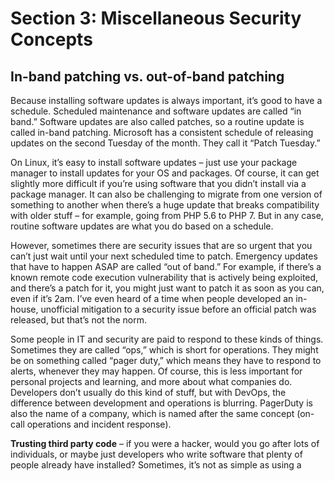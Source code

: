 # Section 3: Miscellaneous Security Concepts


## In-band patching vs. out-of-band patching

Because installing software updates is always important, it’s good to have a schedule. Scheduled maintenance and software updates are called “in band.” Software updates are also called patches, so a routine update is called in-band patching. Microsoft has a consistent schedule of releasing updates on the second Tuesday of the month. They call it “Patch Tuesday.”

On Linux, it’s easy to install software updates – just use your package manager to install updates for your OS and packages. Of course, it can get slightly more difficult if you’re using software that you didn’t install via a package manager. It can also be challenging to migrate from one version of something to another when there’s a huge update that breaks compatibility with older stuff – for example, going from PHP 5.6 to PHP 7. But in any case, routine software updates are what you do based on a schedule. 

However, sometimes there are security issues that are so urgent that you can’t just wait until your next scheduled time to patch. Emergency updates that have to happen ASAP are called “out of band.” For example, if there’s a known remote code execution vulnerability that is actively being exploited, and there’s a patch for it, you might just want to patch it as soon as you can, even if it’s 2am. I’ve even heard of a time when people developed an in-house, unofficial mitigation to a security issue before an official patch was released, but that’s not the norm.

Some people in IT and security are paid to respond to these kinds of things. Sometimes they are called “ops,” which is short for operations. They might be on something called “pager duty,” which means they have to respond to alerts, whenever they may happen. Of course, this is less important for personal projects and learning, and more about what companies do. Developers don’t usually do this kind of stuff, but with DevOps, the difference between development and operations is blurring. PagerDuty is also the name of a company, which is named after the same concept (on-call operations and incident response). 

**Trusting third party code** – if you were a hacker, would you go after lots of individuals, or maybe just developers who write software that plenty of people already have installed? Sometimes, it’s not as simple as using a <script> tag on a page. Other times, you have software installed on your server, like a CMS that supports plugins. Wordpress is often customized using plugins, to extend the functionality of the site and also make it feel more unique instead of cookie cutter. But the problem with plugins is that you’re at the mercy of the person who made the plugin. You not only have to trust them to not directly do anything malicious, but you also have to trust that they’re secure enough to not get hacked and have someone else push malicious updates to their plugin. 

**Unnecessary services, unnecessary open ports, unnecessary packages installed** – if you don’t need it, don’t use it. It might make your server less secure. On a home computer, you can install whatever and not really care. But on a server or work computer, you have to be more careful about what you install, maybe even using a test VM on a test VLAN and using Wireshark to monitor what it’s doing over a network. Even if something isn’t malicious, it could just be another way for you to get hacked. The more stuff you have installed, the greater your attack surface. The greater your attack surface, the more likely you are to have a security incident.

**Security through obscurity** – some people think that making something obscure or hidden means it’s secure. For example, iOS is closed source and Apple is very clandestine about how it runs under the hood. However, this is not true security. This is called security through obscurity. Once someone finds out what something is, it’s not obscure anymore, and the illusion of security is gone. Proprietary software can be considered security through obscurity, and another example could be how a professor of mine for an introductory CS class said he thinks it’s more secure to hide login links on websites (which does very little in the grand scheme of things). Not having a link to your login page from the index.html page doesn’t make it more secure. Anyone can easily find it with Dirbuster or just manually guessing where it might be (for example, pretty much all Wordpress sites have a login page at example.com/wp-login.php). Hiding the link to the login page doesn’t make the login page inherently secure, and it’s not that hard to find it, and then test it for various security vulnerabilities.  

Security through obscurity is not security at all. That being said, don’t confuse security through obscurity with file permissions for sensitive data. Sensitive data should not be publicly exposed. That’s not the same as security through obscurity. 

**Account recovery** – this is less technical, but if you have an account on a website, and the recovery question is something like “what is the name of your dog?” and you post about your dog on Instagram, that’s not secure. Treat recovery questions like second passwords. It doesn’t matter if you pour a lot of effort into making your server secure, immune to SQL injection, CSRF, XSS, and more, if people make simple mistakes like posting their recovery question answers on social media where anyone can see them.

On that topic, what often happens when someone says an “account was hacked,” such as on social media (“my Facebook was hacked”), it doesn’t mean Facebook’s servers had a compromise. It means the owner of the account had their details leaked personally, such as from falling for a scam, or posting too much personal information publicly that allowed people to recover the account. 

**Social engineering** – if you are gullible, people will take advantage of you. Many methods of hacking and cybercrime are very low-effort and non-technical. Instead of trying to hack your site directly, a scammer might just call you or email you and try to trick you with their words instead of with code or hacking tools. 

A relative of mine once fell for a scam where someone pretended to be from Microsoft, and they said he had a virus, so he needed to install remote access software to let them fix his computer. For some reason, he completely fell for this and did everything they told him to! Don’t do that. Or even just let your phone go to voicemail and then google the phone number to see if it’s a reported scammer.

I even asked him why he was complying with the scammers’ demands, and he said he didn’t know, and he said it sounded sketchy but he did it anyway. If someone over the phone demands that you do something, you can just hang up. Many scams try to make it seem like there’s a sense of urgency, and you need to act now, because they know that the longer you think about it, the more likely you are to realize that it’s a scam. So they want you to act now before you realize you’re being scammed. 

Another component of scams is trying to scare you. The prefrontal cortex is the part of the brain that performs decision-making, and the fight-or-flight anxiety response disrupts the decision-making abilities of the prefrontal cortex. Your computer has a terrible virus! Your account has been compromised! Quick, act now to fix your computer! Act now to secure your account! If you don’t act now, bad things will happen!

Even if you are a tech-savvy software developer, your friends and family might not be as tech-savvy, and as such, they might fall for scams. That’s why it’s important to not necessarily trust links that they send you, because you don’t know if they were the ones who sent it, or if someone who compromised their account sent it.

**Banner grabbing** – to understand banner grabbing, you must first understand login banners. A login banner is the text banner you see when you try to remotely log in to something, such as with SSH, telnet, and other CLI-based remote login things. 

It might look something like this:

```
###############################
#                             #
#    Cool Company, Inc        #
#                             #
#    Unauthorized access      #
#    is not allowed.          #
#                             #
###############################
```

A banner might also be called an MOTD or banner MOTD. MOTD stands for Message Of The Day. Sometimes, there are messages that are specific to a certain day, but much of the time, there’s just a login banner that stays the same most of the time. Back when I was taking IT classes (before switching to computer science), we learned about setting up banners for Cisco IOS, which is the operating system that runs on a lot of enterprise routers and switches (not to be confused with home consumer devices, which are different). I remember a professor of mine mentioning that it’s a good idea to have a banner that says that unauthorized access is prohibited, because of some legal reason, otherwise someone might not know that they’re not allowed to try and log into something. I’m not sure if that’s actually true or not, but the point is that many login banners say what it is and that unauthorized access is prohibited. Not that hackers care. Criminals will break the law. But although it’s not much of a deterrent, it does let hackers know about the existence of something that a person can attempt to log in to, sometimes containing information that is useful to an attacker. 

Banner grabbing is the act of using different CLI-based remote login programs to send requests to different servers in an attempt to see what the login banners are. If you see a login banner, that confirms that there is indeed a server at that address, and it can potentially be remotely logged into, even though you don’t have the login information. But it’s a way to enumerate assets, which may or may not be valuable for hacking. And if the banner says any information about what’s running on the server, that can make it easier to figure out how to hack it.

**Google dorking** – searching for stuff on Google. Many things are made public when they really shouldn’t be. Instead of trying to do port scanning or banner grabbing, you can just google something.

Here are some basics of google dorking:

**inurl:** to specify something that’s in the url

**filetype:** to search for only a specific type of file

**intitle:** to search for text within a title

**intext:** to search for text within a page

**site:** to only show results on a certain website

***:** is wildcard, meaning any

**"":**  to search with exact matching rather than rough matching

Here’s an example of google dorking, for finding spreadsheets hosted in AWS S3 buckets:

```
site:s3.amazonaws.com filetype:xls
```

If you search for the above google dorking term, I suggest not actually clicking any of the results, because many of them are files that weren’t intended to be made public. Here’s the thing: people make mistakes all the time. When someone puts something in the cloud, they might accidentally click or type the wrong thing, meaning it will be publicly accessible by anyone even though they meant to make it private. 

Here’s another example of google dorking, for finding file directories:

```
intitle:"index of" intext:modified
```

Again, don’t click the links, because these might not be things you’re supposed to see.

Here’s another one I came up with, which lets you find hacked sites that have web shells on them:

```
filetype:php uname user php hdd cwd
```

Don’t click the links for these kinds of google dorking searches. They might either be hacked sites, malware, or honeypots that look like hacked sites. 

You can use other kinds of google dorks queries to find things like network cameras, login pages, and software that is accidentally made to require no login, even when it should.

Again: do not click the results of google dorks queries. You might get in trouble if you do.

I’m only including this information to prove that people make mistakes, and google can index things that it probably shouldn’t. And keep in mind: if you click on a link on a website, the server owner or administrator can look through logs to see IP addresses of visitors.

That all being said, Shodan is a more effective way to find servers. You can search Shodan for servers based on the software that’s running on them, such as if  you want to find servers that have an old and vulnerable version of software on them. But again, use it with caution.

**User awareness** – at a company, you need more than secure code. You need educated employees who are conscious of security issues, including scams, phishing, and things like that. 

**Copying and pasting untrusted code from the internet** – rather than figuring out a coding issue yourself, it’s very easy to just google it and then copy and paste code that someone else wrote, which presumably does what you want to do. But this is not secure. Can you really trust the code written by some random stranger? What if the code is not secure? Maybe the person who wrote it isn’t malicious, but instead just made a mistake. Nobody’s perfect. There are problems with copying code from dubious sources. It’s one thing to copy code from official documentation. For example, it should be okay to use code from the official PHP documentation website: https://www.php.net/docs.php

Just be careful about the section that says “User Contributed Notes” because that’s not official.

If you copy code from the Oracle API, it should be fine: https://docs.oracle.com/javase/8/docs/api/

But make sure you’re looking up documentation for the correct version of Java.

Vendor documentation and vendor code examples can be trusted, but user-posted content, such as on Stack Overflow or even the “User Contributed Notes” section on the PHP documentation site, can’t be trusted as much. 

**Port knocking** – a way to open seemingly closed ports.

**Ping sweep** – a way of enumerating lots of things within a network. 

**IP range scanning** – instead of port scanning a single device, someone might scan an entire range of devices, such as many different servers in the cloud. Some people even scan every single IPv4 address. There are about 4.3 billion addresses, and as such, scanning them all takes a while. To scan all IPv4 addresses is called scanning the entire address space. Some people say port scanning is legal, but I’d say it’s best not to do it because you could potentially get in trouble for it. 

And even though 4.3 billion sounds like a lot, there are even more IPv6 addresses, to the point that it’s not practical to try and scan all of them. IP addresses are numeric and separated into four octets, such as 123.45.6.7, but IPv6 is hexadecimal, with bytes delimited by colons, such as d96:a874:61e7:751:744e:867f:5738:d170. 

**Covert channel** – a less obvious way of exfiltrating data or communicating for nefarious purposes, such as for botnet command & control.

**Insider threats** – not all hackers are from far off places. Sometimes, a disgruntled employee will hack their own workplace. Maybe they got passed up for a promotion. Maybe they didn’t get a raise. Maybe their boss is mean to them. There are many reasons why an employee can become upset with their place of work. Maybe they just got fired but their remote work account hasn’t been deactivated yet. Maybe they’re a janitor. Maybe they’re in accounting. Maybe they’re the system administrator who has access to almost everything. 

An employee who attacks their own company is called an insider threat. Because of this, corporate infrastructure can’t even trust employees. This is why things like data loss prevention software, logging, monitoring, the principle of least privilege, and network segmentation are important. 

**Similarly named packages** – example: <https://www.zdnet.com/article/two-malicious-python-libraries-removed-from-pypi/>

There might be a package in a package manager that you like, but there might also be another package with a similar name that is malicious. 

**Reputation hijacking** – you trust your friend, but do you trust your friend’s accounts? Well, probably, you do. But if your friend’s account is compromised, then the attacker might send you a link or scam email, and you will be more likely to fall for it, because they’re pretending to be your friend.

**Penetration testing a.k.a. pen testing** – testing the security of something. A company might get a pen test from a security professional who will attempt to hack the company (but in a non-malicious way, just testing their security). There are certain regulatory compliance standards that require organizations to get pen tests.

**Shoulder surfing** – when someone watches you type in a password to try and see what it is. This might happen in a place such as a coffee shop, ATM, library, or even a workplace. Because someone can watch from behind and look over your shoulder, it’s called shoulder surfing.

**Attacks against remote access software** – remote access is very important for many things. It can be especially important for businesses and IT admins. Some examples of remote access software include Virtual Network Clients (VNCs), Remote Desktop Protocol (RDP), Secure Shell (SSH), TeamViewer, LogMeIn, and Chrome Remote Desktop. If you use remote access software, you need to make sure that you understand how to set it up securely, common mistakes people make, how to keep it updated, and making sure you use strong passwords.

Also, although there are many legitimate uses for remote desktop software, sometimes scammers or hackers will use them too. A scammer might tell someone to install TeamViewer on their computer and then let them control it. 

**Fork bombs** – a program that recursively runs more instances of itself indefinitely. It goes from one program running, to two, then four, then eight, 16, 32, 64, 128… using up resources exponentially until the computer slows down and either crashes or just stops responding. 

Here is a widely-used example of a very compact fork bomb for Linux/Unix:

```
:(){ :|:& };:
```

But that’s hard to read. So here is another example of a bash fork bomb:

```
#!/bin/bash
forkbomb() {
    forkbomb | forkbomb &
};
forkbomb
```

In the above example, it’s a shell script which first starts by defining a function. After the function is defined, it’s invoked. The function itself runs itself, and pipes the output of the function to the function again, using & to run it as a background process. 

Don’t run the above code on your computer. It will make it very hot and crash.

A fork bomb can be considered a type of denial of service attack, although someone would need to be able to execute code before they could do it. 

sudo rm -rf --no-preserve-root / and :(){ :|:& };: are sometimes used by pranksters online to trick people who are new to Linux. Because it’s not obvious what :(){ :|:& };: does, if a Linux beginner posts a topic on a Linux-related message board and asks “how do I do XYZ in Linux?” then a mean-spirited person might post something like “run this in a terminal: :(){ :|:& };:” and then the beginner will run the fork bomb, which will crash their computer. It’s a good example of why you shouldn’t copy and paste code from the internet.

Some people say that a fork bomb is a security issue, but if it requires authentication or a remote code execution vulnerability in order to run, meaning that someone who can run a fork bomb can also run much worse stuff – wget for malware, exfiltrating data, HTTP bots, and so on. If someone hacks a server, running a fork bomb would not be very useful for them. There are far more valuable things that a hacker can do with a compromised server, aside from just crashing it.

But if someone’s only goal was to simply crash a server, what they could do to make it more effective would be to make a cron job that would run the fork bomb after the server starts up, which would lead to the server crashing over and over again, being unusable. 

To make a cron job that runs when Linux starts up, you could use this command to edit your cron jobs:

```
sudo crontab -e
```

Then write this:

```
@reboot ~/forkbomb.sh
```

Then save and quit the editor.

That being said, a hacker would probably prefer to create a cron job for something like a bind shell or reverse shell instead. That way, they could have persistent remote access to a machine.

**Packet injection** – putting new packets into someone else’s network connection. It’s a type of man-in-the-middle attack

**Format string attack** – when user input gets evaluated by string-formatting functions, like printf(). In printf, you can use special placeholders (called type specifiers), like so:

```
printf("Hello, %s!", name);
```

printf() in languages like C or C++ allows you to use specifiers, like %s for string, %d for numeric (decimal) variables, etc.

Basically, trusting user input without sanitizing and validating it, and then sending the user input to printf() can be dangerous. A format string attack can be used to do things like code execution or reading private things that are in RAM.

You’ll notice that there are many kinds of attacks that are mostly for C and C++. This is because these are “unsafe” languages. The more memory-related stuff a language lets you do, the easier it is to write insecure code in it.

People who use C or C++ might blame the developer, but the fact of the matter is that these languages make it far too easy to write unsafe code.

**Bitsquatting** – typosquatting is when someone types the wrong domain name, like goggle.com instead of google.com because someone accidentally typed it wrong. Bitsquatting is a somewhat similar concept, but for memory corruption rather than human typos. An ASCII value stored in RAM is a sequence of 1s and 0s. If your program connects to example.com, the e in the string example.com is the following sequences of 1s and 0s: 01100101. But if there’s a problem with the RAM, one of the bits could change, and it could be something like this instead: 01100100. The last bit changed because of a memory error, which is rare but possible. Instead of being e, 01100100 is actually d. So instead of trying to connect to example.com, the program would try to go to dxample.com. This is called a bit error. 

Bitsquatting is when an attacker registers domain names that have characters that are one bit off of a legitimate domain. If someone wanted to do bitsquatting for google.com, they could use the domain foogle.com, because it’s one bit off. A bitsquatting domain will either steal data from a user, such as login information, or maybe give them malware. 

**Local admin password reuse** – if a local admin password is reused across multiple workstations in the same organization, then getting the password from one workstation can mean being able to compromise many. Mimikatz can be used to get passwords from a machine once you have a shell on it, such as a reverse Meterpreter shell. 

**Numeric overflow** – when a numeric type variable (such as int or short) reaches its maximum value, and then gets incremented, it actually becomes a negative value. In a 32-bit signed int, it can go from being positive 2.1 billion to negative 2.1 billion. 

Here are the exact values:

What is 2147483647 + 1?

In math, it would be 2147483648.

But in computing, 2147483647 + 1 = -2147483648. It went from being the biggest 32-bit int to being the smallest. 

2147483647 + 2 = -2147483647

2147483647 + 3 = -2147483646

2147483647 is the biggest signed 32-bit integer, and -2147483648 is the lowest. 

**Numeric underflow** – the opposite of an overflow. A numeric underflow, such as an integer underflow, is when a super low negative number has its value decreased beyond the lowest negative value possible, and then it ends up becoming a huge positive number. 

-2147483648 - 1 = 2147483647… at least on a computer, in a situation where something is vulnerable to an underflow.

-2147483648 - 2 = 2147483646

-2147483648 - 3 = 2147483645

This math seems silly, but it unfortunately makes sense on computers.

The way to deal with numeric overflows and underflows is with bounds checking. Bounds checking means checking to make sure something is going to be an acceptable value. Instead of allowing something to wrap around from positive to negative or vice versa, you might want to throw an exception or just not accept the change.

Bounds checking for numeric overflows and underflows is referred to as range checking. Bounds checking can also be used for things like array indices. If you have an array of size 5, and try to access array element 999, that’s out of bounds.

Keep in mind that numeric overflows are not the same as things like buffer overflows.

**Buffer overflow** – when you run a program, your program is allowed to edit its own memory, but not other stuff. A buffer overflow is when you’re able to write more than the length of what your program has, meaning it can then edit the memory of other programs. 

Here’s a very simple demonstration:

Thing1 is yours. You’re allowed to change it. But thing2 is off-limits for you. They are both next to each other in RAM:
 
![buffer overflow image 1](https://github.com/0x416c616e/intro_to_security/blob/master/03_miscellaneous_security/buffer_overflow_1.png)

Then your program decides that it wants to write a value to thing1. But it’s a very long value:
 
![buffer overflow image 2](https://github.com/0x416c616e/intro_to_security/blob/master/03_miscellaneous_security/buffer_overflow_2.png)

Now, both thing1 and thing2 have been changed, even though you’re not supposed to be able to edit thing2’s RAM, because thing2 isn’t yours:

![buffer overflow image 3](https://github.com/0x416c616e/intro_to_security/blob/master/03_miscellaneous_security/buffer_overflow_3.png)
 
But you were never directly editing thing2. You were just editing thing1 with a very long amount of data, and the end of it spilled over into thing2. That spillover is called an overflow. In the above example, 010 is the overflow. Imagine if thing2 is being run with elevated privileges. If you craft your buffer overflow just right, you can use it to get things like code execution or privilege escalation.

Buffer overflows are often used in hacking.

Buffer overflows, like most other memory-related security issues, are mostly related to lower-level languages. In C and C++, you deal with a lot of manual memory stuff. These kinds of things are not quite as feasible in a language like Python or JavaScript, as they take away a lot of memory-related features and instead do auto allocation, garbage collection, and other stuff that puts the computer in charge of memory rather than the developer.

**Hard-coded passwords** – sometimes, a developer will store credentials as a config file, and might code in a feature that lets a user change a password for something. But sometimes, passwords in software are hard-coded, meaning they are within the program itself rather than an external config file, and they will always be the same and unable to be changed to something else. As bad as it sounds, people really do it. Maybe a developer is lazy, or maybe a deadline is approaching. Hard-coded passwords are bad, but people might use them when they don’t have much time to develop a better alternative. The problem with a hard-coded password is that an attacker can find out what it is.

Hard-coded passwords are often reused. If there’s a hard-coded account on a device, and the username is admin and the password is 06437564, it might be the exact same for all other devices of the same make and model. 

One problem with hard-coded passwords is that you might think a device lets you change passwords, but there might be multiple different accounts or logins on a device, and maybe you can only change some of them. But even one hard-coded password/reused is bad.

**Predictable passwords** – some devices don’t have identical passwords, but might base them off of something that is easy to find. For example, some modems have been known to have admin passwords that are based on the serial number or MAC address, which can be found on the bottom of the device. 

It was common, not too long ago, for home routers to have a default username and password of admin. You could set the wireless key, but many devices would have a web interface with an administrative account, which wasn’t made immediately obvious to home users. So you ended up with many less tech-savvy home users changing only their wireless key, but leaving the admin account password at its default value. So anyone on their WLAN would be able to log in and then change settings on it. Nowadays, it seems that some companies are getting better about this, and many routers have more complicated and seemingly one-off passwords. 

The problem with default passwords is that an attacker can just google to find them. Oh, you have an X500 router from Cool Tech, Inc? Someone can just google “Cool Tech Inc X500 default password” and find it.  All default passwords need to be changed.

**SEO poisoning** – if someone is a criminal, it can be hard to get people to visit your malicious site. Maybe they have a site that will give someone ransomware when they click on it. But the criminal still needs to convince people to click on it. Common methods of getting victims to click on malicious links include email spam and social media messages. But another method is called SEO poisoning. SEO, or Search Engine Optimization, means optimizing your website to have keywords that search engines like. SEO will help you get more visitors on your site. This is true for legitimate and malicious websites. SEO poisoning is when a malicious web page has a lot of keywords that people typically search for in a search engine. Then, when you search for something, such as on google, you might see the malicious pages in the results. If you click the link, you could get malware, like ransomware, a keylogger, etc.

**Lack of security hardening** – it can be easy to just set up a server and an app and think “I’m done now!” But you should really consider doing security hardening. Security hardening involves changing settings and disabling unnecessary features to make something more secure. Uninstall packages you don’t need. Delete user accounts that are no longer used. Disable features that you’re not using. Close ports you don’t need to be open. Things like that.

**Full disk encryption (FDE)** – a way to keep data secure when it’s offline is with full disk encryption. Then, if a device gets stolen, the thief can’t see what’s on it, because they don’t have the decryption key. FDE will decrypt the drive when you boot up the OS, so it’s not more secure when it’s powered on. FDE makes data secure when it’s powered off. Linux distros might let you enable this when you install them. File encryption is different from drive encryption. A file can still be encrypted even when the computer is turned on. FDE is mostly for securing against device theft.

A login password alone is not the same thing. You can use password recovery software to get past a sign-on password for a computer. Disk encryption is different.

If you use disk encryption, make sure you won’t forget the decryption key! I once used disk encryption on a laptop and then forgot the password. I was unable to recover any of the data on it. It could be good to use it with a password manager. If you don’t trust cloud-based ones, you can always use an offline password manager on another device. But of course, you’d still have to remember the password manager’s master password.

**Widespread use of encryption** – encryption didn’t used to be as widely used as it is now. And many years ago, if you mentioned encryption, someone might say “well I have nothing to hide, so I don’t need it.” Or they might say “it seems like too much effort to set up.” But now, it’s built into a lot of technology. All major OSes support encryption. When you go to a website, it’s using encryption to securely connect you to the site. When you use an app, it’s using encryption for communicating with the cloud. You can encrypt your phone. You can encrypt your laptop. Every now and then, you will encounter a website where it only uses HTTP instead of HTTPS. But this is getting less common each and every day.

**IMSI catching** – cell tower spoofing. Instead of connecting to a legitimate carrier’s cell tower, like for AT&T, T-Mobile, or Vodafone, your phone could be connecting to a malicious fake device pretending to be a real cell tower. IMSI catchers are illegal for the average person to use, but law enforcement in some countries use them. For example, the FBI uses devices called “Stingrays,” which are IMSI catchers. If you ever go to a security event, such as a hacker convention like Defcon, you might encounter an IMSI catcher.

**Uninitialized variables** – in languages that don’t require a variable to be initialized, and don’t give some sort of null/blank/zero default initialization, an uninitialized variable can have any contents in it. If you have an uninitialized int variable, it could be any integer (of size of an int, of course). But what this means is that code in lower-level languages like C or C++ with an uninitialized variable can sometimes have unpredictable behavior, especially if something is used before it’s initialized. An uninitialized variable can cause bugs. Some bugs can cause security problems. A security vulnerability is basically just a software bug – unintended, incorrect, or unpredictable behavior of a program.

**Evil twin access point** – when you connect to a wireless network, do you know that it’s legitimate? Just because you go to a coffee shop and see a wifi network called “coffee shop wifi” doesn’t mean that’s the real one. Something an attacker can do is set up their own wifi network that is meant to look like a legitimate one. You might be able to connect to it and use the internet, but the attacker might be capturing all the packets on the network so they can try and find valuable information in it. 

**MAC address spoofing** –  some networks use MAC address filtering, meaning only devices with certain MAC addresses can use it. A MAC address is a unique 48-bit address, meaning there are 248 total addresses. No two devices are supposed to have the same MAC address. So if an attacker wanted to get on a network with MAC address filtering, they would have a 1 in 281 trillion change of guessing a particular MAC address. However, an attacker might not need to guess if they can just find out the MAC address of approved devices, such as if there is a device with the MAC address listed on it.

A device’s IP address can change pretty often, but its MAC address never changes, unless someone specifically uses software to spoof it. 

You can look up the different ranges of MAC addresses that different manufacturers use, so you can either identify a product based on its MAC address, or you can spoof your MAC address to a particular address (not completely random) so that it will look like a specific kind of device.

**Juice jacking** – malicious phone chargers that, rather than just charging your phone, can take private data from it. One way to protect against juice jacking is to use a power-only USB cable, which can’t accept data. In a USB cable, there are separate wires for power and data. A power-only one doesn’t have the data ones. Some USB power-only devices are called data blockers.

**AAA** – Authentication, Authorization, and Accounting. A framework for network access for the purposes of security and management.

**Traffic sniffing** – looking at traffic, such as traffic for other devices.

**Wifi security** – there are many different types of wireless encryption, such as WEP, WPA, WPA2, and now WPA3. They are not all equally secure. WEP is very old and insecure. Oddly enough, even though WPA 3 is newer, some security flaws have been discovered in it. 

New software attempts to solve old problems, like security issues. But it can sometimes introduce new security issues. That being said, WPA 2 is far from perfect, as it’s possible to brute force a WPA 2 key.

**Checksum collisions** – two files can have the same checksum. It’s rare, but possible. This can mean that an attacker could get past checksum verification by making a modified file that has the same checksum as an unmodified one. However, it takes way too much time and effort for the average person to attempt this, especially if you’re using more secure hashing algorithms rather than something fast and insecure like md5. 

**Sideloading APKs in Android** – on iOS, unless you jailbreak your device, you can’t really install apps that aren’t in Apple’s app store. On Android, you can sideload APKs, meaning you can install apps that aren’t in the Google Play store. However, sideloading is a double-edged sword: it offers greater flexibility and the ability to install apps that aren’t in an app store, but it also means that you can get tricked into installing malicious apps. 

Sideloading is common on devices that don’t support Google Play. There are many Android devices that have alternative app stores, often with inferior app selections. As such, people on cheap Android devices without proper app store support might download APKs from shady APK sites, which might put malware in the APKs, so you get the app and a trojan that hides itself but does bad things.

**Export laws and cryptography** – in the US, encryption is treated as a munition, and as such, exporting encryption to other countries is restricted by law. Of course, it’s kind of silly to treat encryption as a weapon, when clearly there are plenty of practical civilian uses. You couldn’t securely log into your bank account without encryption. You can’t make secure payments without encryption. Over the years, crypto export laws have become more relaxed, but some restrictions still apply. I only know this because of using Cisco IOS routers and switches which explicitly point this out. 

**VM escape** – when a user in a virtual machine is able to break out of the virtual machine and affect the host OS or hypervisor, or perhaps see or mess with the other VMs on the same machine, it’s called a VM escape vulnerability. Sometimes they’re also called VM breakout vulnerabilities. This is a concern for public cloud computing, because when you have a virtual machine, other customers have VMs running on the same server. If another customer in a different VM on the same server could find and exploit a VM escape vulnerability, they might be able to do things on your VM, like code execution or data exfiltration. That being said, these kinds of vulnerabilities aren’t common, and they’re very complex to exploit. Not only that, but because a cloud provider has people’s payment information, if your VM “neighbor” were to hack you, the cloud provider would be able to see it, and to see the payment info of the person who did it. In reality, SQL injection and XSS are probably a billion times more likely to be exploited than VM escape.

But rather than for websites and cloud computing, one area where it might be more of a concern is malware analysis. You have a computer and you set up a VM dedicated for analyzing malware. If the malware can break out of the analysis VM, it could infect your host OS, which is bad. But even then, it’s not super common.

**ARP spoofing** – ARP, or Address Resolution Protocol, is when a device on a network says “hey, I have data for XYZ. Who is XYZ?” and then a device responds with “I’m XYZ, give it to me.” ARP spoofing is when your make your computer lie in response to ARP broadcasts. ARP spoofing, also known as ARP poisoning, can be used to steal network traffic that is intended for another device.

**Switch CAM table overflow** – switches use a CAM table, or Content Addressable Memory table, to build up a list of which port corresponds to which MAC address. In order to understand a CAM table overflow, you must first understand switching.

A hub is a layer 1 networking device. It has multiple ports. You can use it to connect multiple devices on a network. Neither a hub nor a switch deal with IP addresses. But if you want more ports  for more wired devices, you could use a hub or a switch. It also helps to know about frames. If you’re not familiar with frames, they’re a layer 2 protocol data unit (PDU). They are concerned with source and destination MAC addresses. For every layer 2 hop, a new frame will be created. PDUs encapsulate data that is sent over a network. More people are familiar with packets. A packet is a layer 3 PDU concerned with source and destination IP addresses. But for switches, they are layer 2 devices, and as such, only care about source and destination MAC addresses. Layer 1 is the physical layer, layer 2 is the data link layer, and layer 3 is the network layer. There are 7 layers in the OSI model

When you want to send data through a hub, it blasts it out all ports, because it’s a simple device which lacks the capability to figure out where it needs to go. A problem with a hub is that it makes it easy for people to get data that is intended for someone else. So a solution to the hub issue is the use a switch instead, which is better for performance and privacy/security.

Unlike a hub, a switch can figure out where to send something. When a switch deals with a frame for a device it’s never seen before (since its last reset), it will blast it out on all ports, called a broadcast frame, which is intended to figure out where to send frames that are intended for a given destination MAC address. Keep in mind I am talking about physical ports here, not TCP/IP ports. Then once the switch knows where to send something, it will put it in its CAM table. 

A CAM table will show which MAC address is on each port. 
Here is a simplified example:

```
MAC			Port
A:B:C		1
A:A:A		4
B:B:B		3
C:C:C		6
```

A CAM table overflow is when an attacker changes their MAC address tons of times. When they use the switch, they will fill it up with bogus entries. Eventually, the CAM table only be full of bogus entries from the attacker. When a CAM table overflow occurs, a switch functions basically the same way a hub does. Then the attacker can read network traffic that is intended for other recipients.

**Airgaps** – an airgap is when a computer is not connected to a network. There are real airgaps and pseudo-airgaps. If you’re constantly plugging flash drives into a non-networked computer, then it’s not really airgapped. Something truly airgapped would be a computer that is never connected to a network and never has any sort of removable media added to it. It can’t have any sort of wireless functionality either. Many people say “airgap” when “semi-airgapped” might be more appropriate. Airgaps are supposedly more secure, but I’d argue that they have some flaws: firstly, not all airgaps are true airgaps, and secondly, a lack of networking means it’s bound to have really old and insecure software on it. So if something is airgapped, it had better have good physical security as well, otherwise there could be some sort of local security issues which could be exploited by plugging devices into it. There can be things like lock screen bypasses, issues with USB devices being plugged in, and that kind of thing.

**Misconceptions about incognito/private browsing** – I’ve seen posts on social media where people seem to not understand private browsing modes in browsers. All it means is that your browser isn’t saving that stuff to your hard drive. It doesn’t mean there’s no log of it elsewhere. Your ISP know what you’re doing. The websites you’re visiting in incognito mode still know you visited them. All it means is that, rather than saving it to your browser profile, which will be persistent across reboots, it’s only keeping it in RAM. But aside from your device, there’s the network you’re on, your ISP and/or company, and the servers you’re connecting to. Whether you have incognito mode or not, they will still log what you’re doing. 

**Data Loss Prevention** – when you think of “data loss,” you might think of a hard drive dying, and losing the files that were on it. But in the context of security, “data loss” means someone taking private data out of a company. Companies have all sorts of private data. Patient records, patents, unfinished projects, customer payment information, designs, proprietary code, secret sauce recipes, intellectual property, and more. What if an employee shows up to work with a flash drive and decides that they want to copy private company data onto it? That’s where data loss prevention (DLP) software comes in. 

**Not disabling accounts of former employees** – when someone gets fired, they should not be able to access any company resources anymore. Employees who are fired might be mad and spiteful. If you fire a system administrator without revoking their ability to remotely access IT assets in the company, they could do some damage.

**WONTFIX** – if you submit a bug report for an open source project, and the maintainers of said project don’t think it’s an issue or don’t want to spend time on it, they will close it as “WONTFIX” because they’re not going to fix it. If they deem a bug to be insignificant, or debate about something being a bug or not (“it’s not a bug, it’s a feature”), then they’ll leave it in.

**VLAN double tagging/VLAN hopping** – a way for an attacker to get into a VLAN that they’re not allowed to be in. VLANs are Virtual Local Area Networks, and the purpose of them is to allow for networks to be separated into smaller networks that have rules about traffic. For example, a company might have many different departments, and they will not be allowed to access each other’s network resources. This is important for internal reasons, as well as security. When networks are segmented, they are broken into smaller pieces, as opposed to a “flat” network topology where everything is in the same subnet and all devices can talk to all other devices. Segmentation limits how much damage an attacker can do. However, clever hackers can do VLAN double tagging, meaning putting two VLAN tags on their traffic, which will allow them to get from one VLAN to another. It’s complicated, but it means that an attacker can get from a network they’re allowed to be on to a network they’re not allowed to be on.

**Perimeter** – the on-premises assets of a company that the IT department can secure. The problem with a traditional IT perimeter is inflexibility. Maybe a developer needs a new server for a project, but the IT department either won’t let them have one, or are just taking too long. 

**Shadow IT** – if a developer can’t convince the IT department to give them the resources they need, they might just circumvent the IT department’s process entirely and just go for cloud resources instead. Can’t get the system administrator to set up a server for you quickly? Just use a web browser to spin up an AWS EC2 instance in a matter of minutes. 

Of course, while cloud computing is very convenient for developers, this also makes security more complicated, and makes it hard to figure out what a company needs to secure and keep track of. An IT department will generally be good about securing and updating the assets that the organization owns, but it can be harder when employees get their own stuff in the cloud.

Because the IT department might not even know about this stuff, it’s called shadow IT, because many people in the company who should know about it don’t know that it’s being used. 

Shadow IT is tech that is used in a company without the knowledge or permission of the IT staff. It’s a bigger threat to security than stuff within the traditional perimeter.

The solution here is for IT to embrace cloud more, and for developers to communicate more with operations teams (hence DevOps), so that people can get the resources they need while also keeping track of things and making sure that processes for security and compliance and whatnot aren’t ignored. 

**BYOD** – Bring Your Own Device. This makes security harder because you have employees bringing in their own stuff, meaning security is much more difficult.

**Weak wifi password** – if your wifi password is weak, people can easily brute force it. Then they can get on your network, do ping sweeps to enumerate devices, do port/service scans, find vulnerabilities, etc. Of course, this is limited to people who are close to your, such as your neighbors. But every now and then, someone might try to get on someone else’s wireless network, so wifi security is important.

**War driving** – driving around while scanning for wireless networks, hoping to find ones that aren’t secure. If someone wanted to do something bad, like make a threat online, they might do it from someone else’s wifi network rather than their own, in order to avoid getting caught.

**Bluesnarfing** – a way to steal information from devices that use Bluetooth.

**Type confusion** – when something takes an object without verifying the object’s type, it can lead to a problem called type confusion, where code is expecting one kind of type but it got another. I’ve seen type confusion mentioned in articles about Adobe Flash security, where flash on a web page can use a type confusion exploit to gain the ability to execute arbitrary code. It’s used with exploit kits for delivering ransomware, though not as many people use Flash anymore.

**Deadlines and cutting corners** – some software developers have to work on tight schedules. Sometimes they’re not even given enough time. As a result, they have to cut corners. When there are security issues as a result of corner-cutting, people might blame software developers or IT staff, when instead the real issue might be managers who want to rush a project. In my personal experiences, people who don’t code vastly underestimate how time-consuming it really is. 

**Lock screen bypass** – you might think that your phone is secure if you have a lock screen code, but every now and then someone finds a lock screen bypass bug. Of course, newer versions of Android and iOS fix them relatively quickly, but one issue is that people with old phones, especially Android ones, don’t get updates, meaning they can still be vulnerable even after it’s been fixed in the latest version.

**Stunt hacking** – doing a silly but attention-grabbing security stunt in order to get media attention. It’s often for an edge-case thing that isn’t common. Most hacking isn’t that interesting or accessible to non-technical people. XSS, CVEs, etc. The general public would rather hear cool or outlandish stuff, like someone hacking cars to disable their brakes. That’s happened, but that’s not the reality of day-to-day security stuff. Stunt hacking is about doing weird things to get notoriety. It can lead to sensationalist headlines and fear, uncertainty, and doubt.

**Removable media autorunning** – it’s bad to have autorun enabled for removable media.

**Change management** – tech change in an organization needs to be managed. 

**Empty catch block** – when you’re writing code, if there’s something that might cause a problem, you use exception handling. Some languages, like Java, might force exception handling, giving compiler errors if you don’t. But other languages are more permissive. In any case, regardless of the language you use, it’s possible to handle an exception in a very lazy way. Maybe you don’t want to deal with the error, so you have an empty catch block, which means do nothing in the event of an error. That’s bad. The whole point of exception handling is to do something when something goes wrong. An empty catch block defeats the purpose of it. It can also be bad for security. 

**Inventory and asset management** – in order for an organization to be secure, they need to know what they have. As infrastructure grows over time, and organizations have many servers and workstations, you need to keep track of things. 

**Double file extensions** – on Windows, the default is to hide file extensions. So if someone makes a file called photo.jpg.exe, it will show up as photo.jpg. This is bad. Fortunately, you can enable full file extensions. In an Explorer window, click the View tab at the upper left, then check the box that says “File name extensions.”  

**Junk hacking** – you can just buy some cheap smart device, router, or network camera on Amazon, port and service scan it, and eventually find vulnerabilities and ways to exploit it. That’s because there’s just a bunch of cheap garbage out there. By the time you by it, it already has super old software on it, like a really old version of Linux. It’ll have default passwords, sometimes on accounts that the manual won’t tell the user about. It might have hard-coded passwords. It might have a remote code execution vulnerability. Maybe it has a web server so that the user can configure it via a web interface, and the web stack it’s using is outdated and has vulnerabilities. There are so many ways a cheap smart or network-related device can be hacked. 

It's called junk hacking, because these devices are junk. It’s not very difficult to do, because these cheap devices were not designed with security in mind.

**Lack of encryption** – encryption is important. Even if someone can do SQL injection or code execution, if they can’t decrypt important stuff, then it’s not as bad as if it was unencrypted. The two main kinds of encryption are data in motion (encryption when something is travelling on a network, like from one device to another) and data at rest (encryption on a hard drive or SSD).

**Software development life cycle** – the cycle of how software is created and deployed. It involves planning, analysis, design, implementation, testing and integration, maintenance, and then repeating the process all over again. However, I would argue that there is an additional step: possibly sunsetting the application once it’s older, harder to support, worse than competing products, being replaced by something newer, etc. 

**Application sunsetting** – retiring old tech because it’s no longer support or secure.

**Dumpster diving** – if your company gets rid of old tech without doing proper data destruction, then someone can just look in the dumpster at your building, take the dead computers/drives that are thrown out, and then recover private company data from them.

**Enterprise security software** – to see a list of the kinds of security software that gets used in an enterprise environment (such as at a college or business), see the last part of Appendix E.

**CTF** – Capture The Flag. A non-malicious hacking event, where you’re on a team to find a security issue with a server (which was set up to be insecure), such as to find a key file, which is just a text file with a random string in it, which is proof that you were able to compromise the server. It’s an event which is both social and educational. 

**IOC** – Indicator Of Compromise.

**PoC** – proof of concept. If someone finds a security issue, they might code a proof of concept in order to demonstrate it.

**0-day or zero-day** – a new security issue which people haven’t encountered before, and as such, have zero days to react to it. Unlike a CVE, which is well known, a zero-day is previously unknown by anyone except the attacker, or maybe a very small group of people. Zero-day exploits aren’t commonly used. For one thing, you can usually just hack with just CVEs or OWASP top 10 categories alone, with no need for fancy 0-days. For another thing, once someone uses a 0-day, they might be able to hack something, but then that organization has logs that they can analyze to learn about the 0-day. So once a 0-day is used, it might be found out, and then it won’t be a zero-day anymore. Maybe nation-state attacks will involve 0-days, but the vast majority of hacking does not. Most hackers don’t even know how to find security vulnerabilities on their own, and most hacking is just people scanning for well-known types of attacks and CVEs. But “zero-day” sounds cool, so people tend to overuse it.

**Zero Day Initiative, Zerodium, BugCrowd, and HackerOne** – bug bounty platforms.

**Google Project Zero** – Google’s security research division.

**Names and logos** – some people make a name, logo, and even a website for a security vulnerability that they find. Most security issues only have CVE numbers, such as CVE-2019-1010298. But even if something has a catchy name, it will also have a CVE number. For example, BlueKeep (cool name) is CVE-2019-0708 (technical CVE number). CVEs have a score, using something called CVSS: Common Vulnerability Scoring System. High CVSS CVEs need to be taken seriously, especially if your app or website uses the thing with a CVE (for example, a CVE for the Apache HTTP Server, or something like that).

Most CVEs have cryptic CVE numbers, which are CVE-Year-Number. But some security researchers want to also be marketers, so they make cool-sounding names, scary-looking logos, and websites to advertise the vulnerability. Some people say that people who do this are doing so because they want to advance their career as a security researcher, and so they want to raise awareness for the vulnerability just to gain notoriety, especially because their website often has a very non-technical explanation of the vulnerability, in order to get as many people as possible to talk about it. But some people think it’s a good thing for people to increase security awareness. 

But regardless of how you feel about name/logo vulnerabilities, the fact of the matter is that there are tons of severe security vulnerabilities that you need to pay attention to that don’t have cool names or logos. Just to put things in perspective, there are only a few vulnerabilities with names and logos. But according to cvedetails.com, there were over new 12,000 CVEs in 2019 alone.

Go to the previous section:
<https://github.com/0x416c616e/intro_to_security/blob/master/02_web_security/web_security.md>

Go to the next section:
<https://github.com/0x416c616e/intro_to_security/blob/master/04_tools/tools.md>
